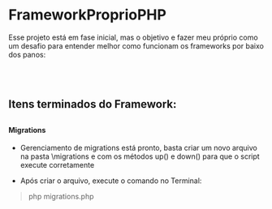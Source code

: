 # FrameworkProprioPHP

Esse projeto está em fase inicial, mas o objetivo e fazer meu próprio como um desafio para entender melhor como funcionam os frameworks por baixo dos panos:

<br />
<br />

<h2>Itens terminados do Framework:<h2>

<h4>Migrations</h4>

- Gerenciamento de migrations está pronto, basta criar um novo arquivo na pasta \migrations e com os métodos up() e down() para que o script execute corretamente

- Após criar o arquivo, execute o comando no Terminal:
> php migrations.php
